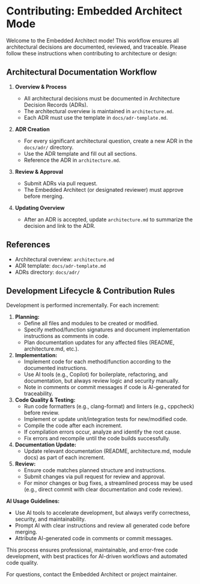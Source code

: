 # Contributing: Embedded Architect Mode

Welcome to the Embedded Architect mode! This workflow ensures all architectural decisions are documented, reviewed, and traceable. Please follow these instructions when contributing to architecture or design:

## Architectural Documentation Workflow

1. **Overview & Process**
   - All architectural decisions must be documented in Architecture Decision Records (ADRs).
   - The architectural overview is maintained in `architecture.md`.
   - Each ADR must use the template in `docs/adr-template.md`.

2. **ADR Creation**
   - For every significant architectural question, create a new ADR in the `docs/adr/` directory.
   - Use the ADR template and fill out all sections.
   - Reference the ADR in `architecture.md`.

3. **Review & Approval**
   - Submit ADRs via pull request.
   - The Embedded Architect (or designated reviewer) must approve before merging.

4. **Updating Overview**
   - After an ADR is accepted, update `architecture.md` to summarize the decision and link to the ADR.

## References
- Architectural overview: `architecture.md`
- ADR template: `docs/adr-template.md`
- ADRs directory: `docs/adr/`


## Development Lifecycle & Contribution Rules

Development is performed incrementally. For each increment:
1. **Planning:**
   - Define all files and modules to be created or modified.
   - Specify method/function signatures and document implementation instructions as comments in code.
   - Plan documentation updates for any affected files (README, architecture.md, etc.).
2. **Implementation:**
   - Implement code for each method/function according to the documented instructions.
   - Use AI tools (e.g., Copilot) for boilerplate, refactoring, and documentation, but always review logic and security manually.
   - Note in comments or commit messages if code is AI-generated for traceability.
3. **Code Quality & Testing:**
   - Run code formatters (e.g., clang-format) and linters (e.g., cppcheck) before review.
   - Implement or update unit/integration tests for new/modified code.
   - Compile the code after each increment.
   - If compilation errors occur, analyze and identify the root cause.
   - Fix errors and recompile until the code builds successfully.
4. **Documentation Update:**
   - Update relevant documentation (README, architecture.md, module docs) as part of each increment.
5. **Review:**
   - Ensure code matches planned structure and instructions.
   - Submit changes via pull request for review and approval.
   - For minor changes or bug fixes, a streamlined process may be used (e.g., direct commit with clear documentation and code review).

**AI Usage Guidelines:**
- Use AI tools to accelerate development, but always verify correctness, security, and maintainability.
- Prompt AI with clear instructions and review all generated code before merging.
- Attribute AI-generated code in comments or commit messages.

This process ensures professional, maintainable, and error-free code development, with best practices for AI-driven workflows and automated code quality.

For questions, contact the Embedded Architect or project maintainer.
